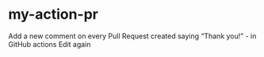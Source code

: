 # my-action-pr
Add a new comment on every Pull Request created saying “Thank you!” - in GitHub actions
Edit again
